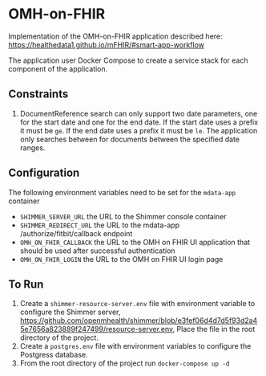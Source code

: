 OMH-on-FHIR
=
Implementation of the OMH-on-FHIR application described here: https://healthedata1.github.io/mFHIR/#smart-app-workflow

The application user Docker Compose to create a service stack for each component of the application.

Constraints
-
1) DocumentReference search can only support two date parameters, one for the start date and one for the end date.
If the start date uses a prefix it must be `ge`. If the end date uses a prefix it must be `le`. The application only searches
between for documents between the specified date ranges.

Configuration
-
The following environment variables need to be set for the `mdata-app` container
- `SHIMMER_SERVER_URL` the URL to the Shimmer console container
- `SHIMMER_REDIRECT_URL` the URL to the mdata-app /authorize/fitbit/callback endpoint
- `OMH_ON_FHIR_CALLBACK` the URL to the OMH on FHIR UI application that should be used after successful authentication
- `OMH_ON_FHIR_LOGIN` the URL to the OMH on FHIR UI login page

To Run
-
1) Create a `shimmer-resource-server.env` file with environment variable to configure the Shimmer server, https://github.com/openmhealth/shimmer/blob/e3fef06d4d7d5f93d2a45e7656a823889f247499/resource-server.env, Place the file in the root directory of the project.
2) Create a `postgres.env` file with environment variables to configure the Postgress database.
3) From the root directory of the project run `docker-compose up -d`